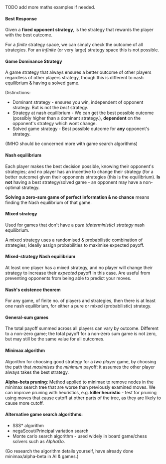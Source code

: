 TODO add more maths examples if needed.

#### Best Response
Given a **fixed opponent strategy**, is the strategy that rewards the player with the best outcome.

For a *finite* strategy space, we can simply check the outcome of all strategies. For an *infinite* (or very large) strategy space this is not possible.

#### Game Dominance Strategy
A game strategy that always ensures a better outcome of other players regardless of other players strategy, though this is different to nash equilibrium & having a solved game.

Distinctions:
- Dominant strategy - ensures you win, independent of opponent strategy. But is not the *best* strategy.
- Strategy at nash equilibrium - We can get the best possible outcome (possibly higher than a dominant strategy.), **dependent** on the opponent's strategy which wont change.
- Solved game strategy - Best possible outcome for **any** opponent's strategy.

(IMHO should be concerned more with game search algorithms)

#### Nash equilibrium
Each player makes the best decision possible, knowing their opponent's strategies; and no player has an incentive to change their strategy (for a better outcome) given their opponents strategies (this is the equilibrium). **Is not** having a best strategy/solved game - an opponent may have a non-optimal strategy.

**Solving a zero-sum game of perfect information & no chance** means finding the Nash equilibrium of that game.

#### Mixed strategy
Used for games that don't have a *pure (deterministic) strategy* nash equilibrium.

A mixed strategy uses a randomised & probabilistic combination of strategies; Ideally assign probabilities to maximise expected payoff.

#### Mixed-strategy Nash equilibrium
At least one player has a mixed strategy, and no player will change their strategy to increase their *expected* payoff in this case. Are useful from preventing opponents from being able to predict your moves.

#### Nash's existence theorem 
For any game, of finite no. of players and strategies, then there is at least one nash equilibrium, for either a pure or mixed (probabilistic) strategy.

#### General-sum games
The total payoff summed across all players can vary by outcome. Different to a non-zero game; the total payoff for a non-zero sum game is not zero, but may still be the same value for all outcomes.

#### Minimax algorithm
Algorithm for choosing good strategy for a *two player* game, by choosing the path that *maximises* the *minimum* payoff: it assumes the other player always takes the best strategy.

**Alpha-beta pruning**: Method applied to minimax to remove nodes in the minimax search tree that are worse than previously examined moves.
We can improve pruning with heuristics, e.g. **killer heuristic** - test for pruning using moves that cause cutoff at other parts of the tree, as they are likely to cause more cutoff.

#### Alternative game search algorithms:
- SSS* algorithm
- negaScout/Principal variation search
- Monte carlo search algorithm - used widely in board game/chess solvers such as *AlphaGo*.

(Go research the algorithm details yourself, have already done minimax/alpha-beta in AI & games.)













